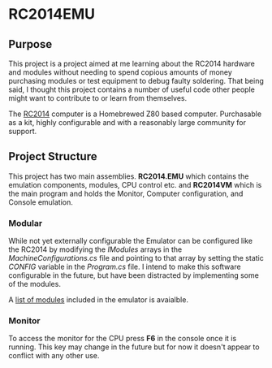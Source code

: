 # RC2014EMU

## Purpose
This project is a project aimed at me learning about the RC2014 hardware and modules without needing to spend copious amounts of money purchasing modules or test equipment to debug faulty soldering.  That being said, I thought this project contains a number of useful code other people might want to contribute to or learn from themselves.

The [RC2014](http://www.rc2014.co.uk) computer is a Homebrewed Z80 based computer.  Purchasable as a kit, highly configurable and with a reasonably large community for support.

## Project Structure
This project has two main assemblies.  **RC2014.EMU** which contains the emulation components, modules, CPU control etc.  and **RC2014VM** which is the main program and holds the Monitor, Computer configuration, and Console emulation.

### Modular
While not yet externally configurable the Emulator can be configured like the RC2014 by modifying the _IModules_ arrays in the _MachineConfigurations.cs_ file and pointing to that array by setting the static _CONFIG_ variable in the _Program.cs_ file.  I intend to make this software configurable in the future, but have been distracted by implementing some of the modules.

A [list of modules](Docs/ListOfModules.md) included in the emulator is avaialble.

### Monitor
To access the monitor for the CPU press **F6** in the console once it is running.  This key may change in the future but for now it doesn't appear to conflict with any other use.

